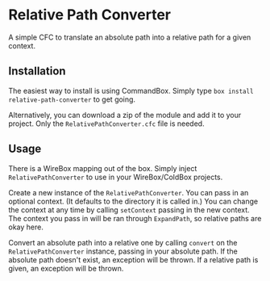 # Relative Path Converter

A simple CFC to translate an absolute path into a relative path for a given context.

## Installation
The easiest way to install is using CommandBox.  Simply type `box install relative-path-converter` to get going.

Alternatively, you can download a zip of the module and add it to your project.  Only the `RelativePathConverter.cfc` file is needed.

## Usage
There is a WireBox mapping out of the box.  Simply inject `RelativePathConverter` to use in your WireBox/ColdBox projects.

Create a new instance of the `RelativePathConverter`.  You can pass in an optional context.  (It defaults to the directory it is called in.)  You can change the context at any time by calling `setContext` passing in the new context.  The context you pass in will be ran through `ExpandPath`, so relative paths are okay here.

Convert an absolute path into a relative one by calling `convert` on the `RelativePathConverter` instance, passing in your absolute path.  If the absolute path doesn't exist, an exception will be thrown.  If a relative path is given, an exception will be thrown.